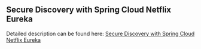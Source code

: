 ## Secure Discovery with Spring Cloud Netflix Eureka

Detailed description can be found here: [Secure Discovery with Spring Cloud Netflix Eureka](https://piotrminkowski.wordpress.com/2018/05/21/secure-discovery-with-spring-cloud-netflix-eureka/) 